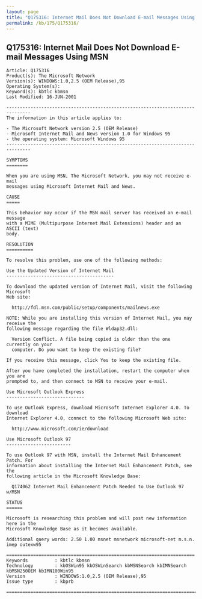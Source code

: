 ```yaml
---
layout: page
title: "Q175316: Internet Mail Does Not Download E-mail Messages Using MSN"
permalink: /kb/175/Q175316/
---
```


## Q175316: Internet Mail Does Not Download E-mail Messages Using MSN

	Article: Q175316
	Product(s): The Microsoft Network
	Version(s): WINDOWS:1.0,2.5 (OEM Release),95
	Operating System(s): 
	Keyword(s): kbtlc kbmsn
	Last Modified: 16-JUN-2001
	
	-------------------------------------------------------------------------------
	The information in this article applies to:
	
	- The Microsoft Network version 2.5 (OEM Release) 
	- Microsoft Internet Mail and News version 1.0 for Windows 95 
	- the operating system: Microsoft Windows 95 
	-------------------------------------------------------------------------------
	
	SYMPTOMS
	========
	
	When you are using MSN, The Microsoft Network, you may not receive e-mail
	messages using Microsoft Internet Mail and News.
	
	CAUSE
	=====
	
	This behavior may occur if the MSN mail server has received an e-mail message
	with a MIME (Multipurpose Internet Mail Extensions) header and an ASCII (text)
	body.
	
	RESOLUTION
	==========
	
	To resolve this problem, use one of the following methods:
	
	Use the Updated Version of Internet Mail
	----------------------------------------
	
	To download the updated version of Internet Mail, visit the following Microsoft
	Web site:
	
	  http://fdl.msn.com/public/setup/components/mailnews.exe
	
	NOTE: While you are installing this version of Internet Mail, you may receive the
	following message regarding the file Wldap32.dll:
	
	  Version Conflict. A file being copied is older than the one currently on your
	  computer. Do you want to keep the existing file?
	
	If you receive this message, click Yes to keep the existing file.
	
	After you have completed the installation, restart the computer when you are
	prompted to, and then connect to MSN to receive your e-mail.
	
	Use Microsoft Outlook Express
	-----------------------------
	
	To use Outlook Express, download Microsoft Internet Explorer 4.0. To download
	Internet Explorer 4.0, connect to the following Microsoft Web site:
	
	  http://www.microsoft.com/ie/download
	
	Use Microsoft Outlook 97
	------------------------
	
	To use Outlook 97 with MSN, install the Internet Mail Enhancement Patch. For
	information about installing the Internet Mail Enhancement Patch, see the
	following article in the Microsoft Knowledge Base:
	
	  Q174062 Internet Mail Enhancement Patch Needed to Use Outlook 97 w/MSN
	
	STATUS
	======
	
	Microsoft is researching this problem and will post new information here in the
	Microsoft Knowledge Base as it becomes available.
	
	Additional query words: 2.50 1.00 msnet msnetwork microsoft-net m.s.n. imep outexw95
	
	======================================================================
	Keywords          : kbtlc kbmsn 
	Technology        : kbOSWin95 kbOSWinSearch kbMSNSearch kbIMNSearch kbMSN250OEM kbIMN100Win95
	Version           : WINDOWS:1.0,2.5 (OEM Release),95
	Issue type        : kbprb
	
	=============================================================================
	
